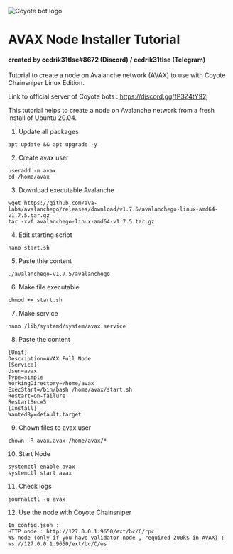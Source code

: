 
![Coyote bot logo](https://pbs.twimg.com/profile_images/1437957467225268226/a_qfpwtb_400x400.jpg "Logo Coyote bot logo")
# AVAX Node Installer Tutorial

#### created by cedrik31tlse#8672 (Discord) / cedrik31tlse (Telegram)

Tutorial to create a node on Avalanche network (AVAX) to use with Coyote Chainsniper Linux Edition.

Link to official server of Coyote bots : https://discord.gg/fP3Z4tY92j

This tutorial helps to create a node on Avalanche network from a fresh install of Ubuntu 20.04.

1. Update all packages

```
apt update && apt upgrade -y
```

2. Create avax user

```
useradd -m avax
cd /home/avax
```

3. Download executable Avalanche

```
wget https://github.com/ava-labs/avalanchego/releases/download/v1.7.5/avalanchego-linux-amd64-v1.7.5.tar.gz
tar -xvf avalanchego-linux-amd64-v1.7.5.tar.gz
```

4. Edit starting script

```
nano start.sh
```

5. Paste thie content

```
./avalanchego-v1.7.5/avalanchego
```

6. Make file executable

```
chmod +x start.sh
```

7. Make service

```
nano /lib/systemd/system/avax.service
```

8. Paste the content

```
[Unit]
Description=AVAX Full Node
[Service]
User=avax
Type=simple
WorkingDirectory=/home/avax
ExecStart=/bin/bash /home/avax/start.sh
Restart=on-failure
RestartSec=5
[Install]
WantedBy=default.target
```

9. Chown files to avax user

```
chown -R avax.avax /home/avax/*
```

10. Start Node

```
systemctl enable avax
systemctl start avax
```

11. Check logs

```
journalctl -u avax
```

12. Use the node with Coyote Chainsniper 

```
In config.json : 
HTTP node : http://127.0.0.1:9650/ext/bc/C/rpc
WS node (only if you have validator node , required 200k$ in AVAX) : ws://127.0.0.1:9650/ext/bc/C/ws
```

